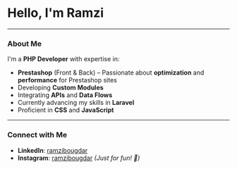 # Hello, I'm Ramzi 
___

### About Me
I'm a **PHP Developer** with expertise in:
- **Prestashop** (Front & Back) – Passionate about **optimization** and **performance** for Prestashop sites
- Developing **Custom Modules**
- Integrating **APIs** and **Data Flows**
- Currently advancing my skills in **Laravel**
- Proficient in **CSS** and **JavaScript**
___

### Connect with Me
- **LinkedIn**: [ramzibougdar](https://www.linkedin.com/in/ramzibougdar/)
- **Instagram**: [ramzibougdar](https://www.instagram.com/ramzibougdar/) *(Just for fun! 📸)*


